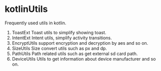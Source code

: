 # kotlinUtils

Frequently used utils in kotlin.

1. ToastExt
   Toast utils to simplify showing toast.
2. IntentExt
   Intent utils, simplify activity transitions.
3. EncryptUtils
   support encryption and decryption by aes and so on.
4. SizeUtils
   Size convert utils such as px and dp.
5. PathUtils
   Path related utils such as get external sd card path.
6. DeviceUtils
   Utils to get information about device manufacturer and so on.
